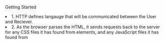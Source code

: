 Getting Started
<li>1. HTTP defines langauge that will be communicated between the User and Reciever.
<li>2. As the browser parses the HTML, it sends requests back to the server for any CSS files it has found from <link> elements, and any JavaScript files it has found from <script> elements, and from those, then parses the CSS and JavaScript.
<li>3. You can find images from a website like Google then click on images. Then you Right-Click, select Save Image As. Now the image can be used in your website.
<li>4. Strings contain quotaion marks. Numbers do not contain quotation marks
<li>5. Variables are containers that store value. They are important in Javascript because the values being used will make dynamic changes to a website.

  Introduction of HTML
   <li>1. Attributes contain extra information about the element that won't appear in the content.
   <li>2. An anatomy of an HTML element contains an opening tag that consists the name of the element, where it begins and takes effect. After the tag are its contents. Lastly, a closing tag marking the end of the element.
   <li>3. An <article> represents a self-contained composition in a document, which is intended to be independently distributable or reusable. An <section> is a generic sectioning element, and should only be used if there isn't a more specific element to represent it.
   <li>4. A typical website contains a header, navigation bar, main content, sidebar and a footer.
   <li>5. Specifying a description that includes keywords relating to the content of your page is useful as it has the potential to make your page appear higher in relevant searches.
   <li>6. The element specifies the document's character encoding.
  Miscellaneous
   <li>1. 

